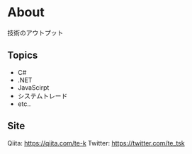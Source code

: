 # About

技術のアウトプット

## Topics

* C#
* .NET
* JavaScirpt
* システムトレード
* etc..

## Site
Qiita: https://qiita.com/te-k
Twitter: https://twitter.com/te_tsk
